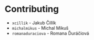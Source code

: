 # Contributing

- `xcillik` - Jakub Čillík
- `michalmikus` - Michal Mikuš
- `romanaduraciova` - Romana Ďuráčiová
